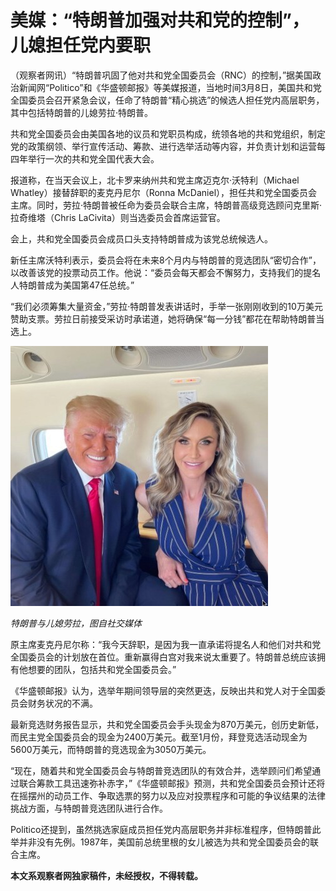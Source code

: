 # 美媒：“特朗普加强对共和党的控制”，儿媳担任党内要职

（观察者网讯）“特朗普巩固了他对共和党全国委员会（RNC）的控制，”据美国政治新闻网“Politico”和《华盛顿邮报》等美媒报道，当地时间3月8日，美国共和党全国委员会召开紧急会议，任命了特朗普“精心挑选”的候选人担任党内高层职务，其中包括特朗普的儿媳劳拉·特朗普。

共和党全国委员会由美国各地的议员和党职员构成，统领各地的共和党组织，制定党的政策纲领、举行宣传活动、筹款、进行选举活动等内容，并负责计划和运营每四年举行一次的共和党全国代表大会。

报道称，在当天会议上，北卡罗来纳州共和党主席迈克尔·沃特利（Michael Whatley）接替辞职的麦克丹尼尔（Ronna
McDaniel），担任共和党全国委员会主席。同时，劳拉·特朗普被任命为委员会联合主席，特朗普高级竞选顾问克里斯·拉奇维塔（Chris
LaCivita）则当选委员会首席运营官。

会上，共和党全国委员会成员口头支持特朗普成为该党总统候选人。

新任主席沃特利表示，委员会将在未来8个月内与特朗普的竞选团队“密切合作”，以改善该党的投票动员工作。他说：“委员会每天都会不懈努力，支持我们的提名人特朗普成为美国第47任总统。”

“我们必须筹集大量资金，”劳拉·特朗普发表讲话时，手举一张刚刚收到的10万美元赞助支票。劳拉日前接受采访时承诺道，她将确保“每一分钱”都花在帮助特朗普当选上。

![f204163eb5900e0bb2eb4edb53fc3fa0.jpg](https://raw.githubusercontent.com/qqhsx/qqnews_image/main/2024/03/09/美媒：“特朗普加强对共和党的控制”，儿媳担任党内要职/f204163eb5900e0bb2eb4edb53fc3fa0.jpg)

_特朗普与儿媳劳拉，图自社交媒体_

原主席麦克丹尼尔称：“我今天辞职，是因为我一直承诺将提名人和他们对共和党全国委员会的计划放在首位。重新赢得白宫对我来说太重要了。特朗普总统应该拥有他想要的团队，包括共和党全国委员会。”

《华盛顿邮报》认为，选举年期间领导层的突然更迭，反映出共和党人对于全国委员会财务状况的不满。

最新竞选财务报告显示，共和党全国委员会手头现金为870万美元，创历史新低，而民主党全国委员会的现金为2400万美元。截至1月份，拜登竞选活动现金为5600万美元，而特朗普的竞选现金为3050万美元。

“现在，随着共和党全国委员会与特朗普竞选团队的有效合并，选举顾问们希望通过联合筹款工具迅速弥补赤字，”《华盛顿邮报》预测，共和党全国委员会预计还将在摇摆州的动员工作、争取选票的努力以及应对投票程序和可能的争议结果的法律挑战方面，与特朗普竞选团队进行合作。

Politico还提到，虽然挑选家庭成员担任党内高层职务并非标准程序，但特朗普此举并非没有先例。1987年，美国前总统里根的女儿被选为共和党全国委员会的联合主席。

**本文系观察者网独家稿件，未经授权，不得转载。**

